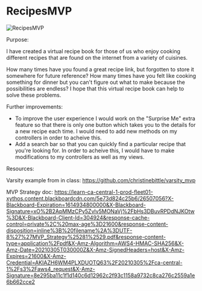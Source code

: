 # RecipesMVP

![RecipesMVP](https://user-images.githubusercontent.com/71736059/110082269-1e5f7380-7d5b-11eb-85d1-743c6e635cce.PNG)


Purpose:

I have created a virtual recipe book for those of us who enjoy cooking different recipes that are found on the internet from a variety of cuisines. 

How many times have you found a great recipe link, but forgotten to store it somewhere for future reference? How many times have you felt like cooking something for dinner
but you can't figure out what to make because the possibilities are endless? I hope that this virtual recipe book can help to solve these problems.

Further improvements: 

- To improve the user experience I would work on the "Surprise Me" extra feature so that there is only one button which takes you to the details for a new recipe each time. I would need to add new methods on my controllers in order to acheive this.
- Add a search bar so that you can quickly find a particular recipe that you're looking for. In order to acheive this, I would have to make modifications to my controllers as well as my views. 

Resources:

Varsity example from in class: https://github.com/christinebittle/varsity_mvp 

MVP Strategy doc: https://learn-ca-central-1-prod-fleet01-xythos.content.blackboardcdn.com/5e73d824c25b6/26507056?X-Blackboard-Expiration=1614934800000&X-Blackboard-Signature=xO%2B2ApMMzCPy5Zvlv5MONaVj%2FbHs3DBuvRPDdNJKOtw%3D&X-Blackboard-Client-Id=304924&response-cache-control=private%2C%20max-age%3D21600&response-content-disposition=inline%3B%20filename%2A%3DUTF-8%27%27MVP_Strategy%25281%2529.pdf&response-content-type=application%2Fpdf&X-Amz-Algorithm=AWS4-HMAC-SHA256&X-Amz-Date=20210305T030000Z&X-Amz-SignedHeaders=host&X-Amz-Expires=21600&X-Amz-Credential=AKIAZH6WM4PLXDUOTQ63%2F20210305%2Fca-central-1%2Fs3%2Faws4_request&X-Amz-Signature=8e295ba11c1f1d140c6d12962c2f93c1158a9732c8ca276c2559a1e6b662cce2



